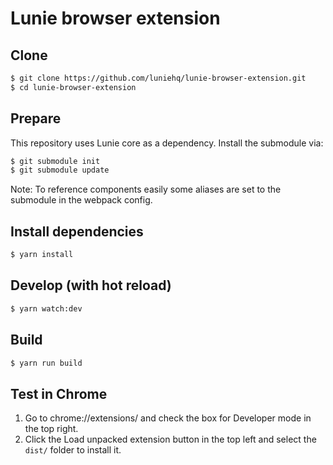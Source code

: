 # Lunie browser extension


## Clone

```bash
$ git clone https://github.com/luniehq/lunie-browser-extension.git
$ cd lunie-browser-extension
```

## Prepare

This repository uses Lunie core as a dependency. Install the submodule via:

```bash
$ git submodule init
$ git submodule update
```

Note: To reference components easily some aliases are set to the submodule in the webpack config.

## Install dependencies

```bash
$ yarn install
```

## Develop (with hot reload)

```bash
$ yarn watch:dev
```

## Build

```bash
$ yarn run build
```

## Test in Chrome

1. Go to chrome://extensions/ and check the box for Developer mode in the top right.
2. Click the Load unpacked extension button in the top left and select the `dist/` folder to install it.
